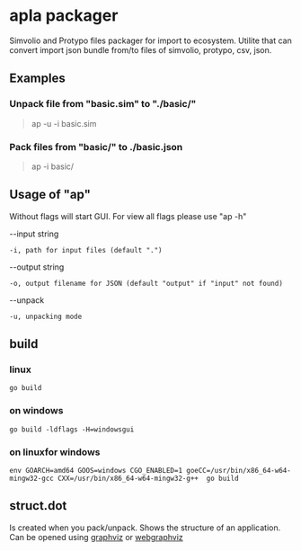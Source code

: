 # apla packager

Simvolio and Protypo files packager for import to ecosystem.
Utilite that can convert import json bundle from/to files of simvolio, protypo, csv, json.

## Examples

### Unpack file from "basic.sim" to "./basic/"

>ap -u -i basic.sim

### Pack files from "basic/" to ./basic.json

>ap -i basic/

## Usage of "ap"

Without flags will start GUI. For view all flags please use "ap -h"

--input string

    -i, path for input files (default ".")

--output string

    -o, output filename for JSON (default "output" if "input" not found)

--unpack

    -u, unpacking mode


## build

### linux

    go build

### on windows

    go build -ldflags -H=windowsgui

### on linuxfor windows

    env GOARCH=amd64 GOOS=windows CGO_ENABLED=1 goeCC=/usr/bin/x86_64-w64-mingw32-gcc CXX=/usr/bin/x86_64-w64-mingw32-g++  go build

## struct.dot

Is created when you pack/unpack. Shows the structure of an application. Can be opened using [graphviz](http://graphviz.org/download/) or [webgraphviz](http://webgraphviz.com/)

